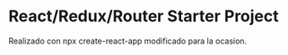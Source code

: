# React/Redux/Router Starter Project

Realizado con npx create-react-app modificado para la ocasion.